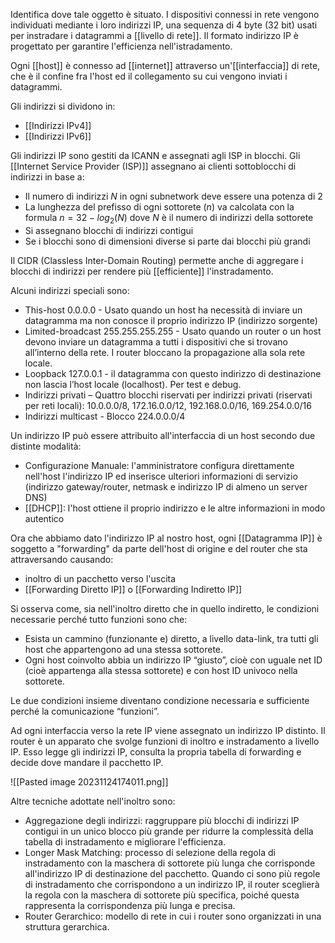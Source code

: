Identifica dove tale oggetto è situato. I dispositivi connessi in rete vengono individuati mediante i loro indirizzi IP, una sequenza di 4 byte (32 bit) usati per instradare i datagrammi a [[livello di rete]].
Il formato indirizzo IP è progettato per garantire l'efficienza nell'istradamento.

Ogni [[host]] è connesso ad [[internet]] attraverso un'[[interfaccia]] di rete, che è il confine fra l'host ed il collegamento su cui vengono inviati i datagrammi.

Gli indirizzi si dividono in:
- [[Indirizzi IPv4]]
- [[Indirizzi IPv6]]

Gli indirizzi IP sono gestiti da ICANN e assegnati agli ISP in blocchi.
Gli [[Internet Service Provider (ISP)]] assegnano ai clienti sottoblocchi di indirizzi in base a:
- Il numero di indirizzi $N$ in ogni subnetwork deve essere una potenza di 2
- La lunghezza del prefisso di ogni sottorete ($n$) va calcolata con la formula $n=32 - log_2(N)$ dove $N$ è il numero di indirizzi della sottorete
- Si assegnano blocchi di indirizzi contigui
- Se i blocchi sono di dimensioni diverse si parte dai blocchi più grandi

Il CIDR (Classless Inter-Domain Routing) permette anche di aggregare i blocchi di indirizzi per rendere più [[efficiente]] l'instradamento.

Alcuni indirizzi speciali sono:
- This-host 0.0.0.0 - Usato quando un host ha necessità di inviare un datagramma ma non conosce il proprio indirizzo IP (indirizzo sorgente)
- Limited-broadcast 255.255.255.255 - Usato quando un router o un host devono inviare un datagramma a tutti i dispositivi che si trovano all’interno della rete. I router bloccano la propagazione alla sola rete locale.
- Loopback 127.0.0.1 - il datagramma con questo indirizzo di destinazione non lascia l’host locale (localhost). Per test e debug.
- Indirizzi privati – Quattro blocchi riservati per indirizzi privati (riservati per reti locali): 10.0.0.0/8, 172.16.0.0/12, 192.168.0.0/16, 169.254.0.0/16
- Indirizzi multicast - Blocco 224.0.0.0/4

Un indirizzo IP può essere attribuito all'interfaccia di un host secondo due distinte modalità:
- Configurazione Manuale: l'amministratore  configura direttamente nell'host l'indirizzo IP ed inserisce ulteriori informazioni di servizio (indirizzo gateway/router, netmask e indirizzo IP di almeno un server DNS)
- [[DHCP]]: l'host ottiene il proprio indirizzo e le altre informazioni in modo autentico

Ora che abbiamo dato l'indirizzo IP al nostro host, ogni [[Datagramma IP]] è soggetto a "forwarding" da parte dell'host di origine e del router che sta attraversando causando:
- inoltro di un pacchetto verso l'uscita
- [[Forwarding Diretto IP]] o [[Forwarding Indiretto IP]]

Si osserva come, sia nell'inoltro diretto che in quello indiretto, le condizioni necessarie perché tutto funzioni sono che:
- Esista un cammino (funzionante e) diretto, a livello data-link, tra tutti gli host che appartengono ad una stessa sottorete.
- Ogni host coinvolto abbia un indirizzo IP “giusto”, cioè con uguale net ID (cioè appartenga alla stessa sottorete) e con host ID univoco nella sottorete.

Le due condizioni insieme diventano condizione necessaria e sufficiente perché la comunicazione “funzioni”.

Ad ogni interfaccia verso la rete IP viene assegnato un indirizzo IP distinto.
Il router è un apparato che svolge funzioni di inoltro e instradamento a livello IP. Esso legge gli indirizzi IP, consulta la propria tabella di forwarding e decide dove mandare il pacchetto IP.

![[Pasted image 20231124174011.png]]

Altre tecniche adottate nell'inoltro sono:
- Aggregazione degli indirizzi: raggruppare più blocchi di indirizzi IP contigui in un unico blocco più grande per ridurre la complessità della tabella di instradamento e migliorare l'efficienza.
- Longer Mask Matching:  processo di selezione della regola di instradamento con la maschera di sottorete più lunga che corrisponde all'indirizzo IP di destinazione del pacchetto. Quando ci sono più regole di instradamento che corrispondono a un indirizzo IP, il router sceglierà la regola con la maschera di sottorete più specifica, poiché questa rappresenta la corrispondenza più lunga e precisa.
- Router Gerarchico:  modello di rete in cui i router sono organizzati in una struttura gerarchica.
